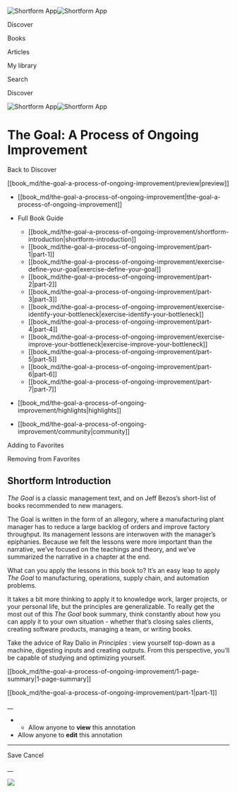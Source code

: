 ![Shortform App](/img/logo.36a2399e.svg)![Shortform App](/img/logo-dark.70c1b072.svg)

Discover

Books

Articles

My library

Search

Discover

![Shortform App](/img/logo.36a2399e.svg)![Shortform App](/img/logo-dark.70c1b072.svg)

# The Goal: A Process of Ongoing Improvement

Back to Discover

[[book_md/the-goal-a-process-of-ongoing-improvement/preview|preview]]

  * [[book_md/the-goal-a-process-of-ongoing-improvement|the-goal-a-process-of-ongoing-improvement]]
  * Full Book Guide

    * [[book_md/the-goal-a-process-of-ongoing-improvement/shortform-introduction|shortform-introduction]]
    * [[book_md/the-goal-a-process-of-ongoing-improvement/part-1|part-1]]
    * [[book_md/the-goal-a-process-of-ongoing-improvement/exercise-define-your-goal|exercise-define-your-goal]]
    * [[book_md/the-goal-a-process-of-ongoing-improvement/part-2|part-2]]
    * [[book_md/the-goal-a-process-of-ongoing-improvement/part-3|part-3]]
    * [[book_md/the-goal-a-process-of-ongoing-improvement/exercise-identify-your-bottleneck|exercise-identify-your-bottleneck]]
    * [[book_md/the-goal-a-process-of-ongoing-improvement/part-4|part-4]]
    * [[book_md/the-goal-a-process-of-ongoing-improvement/exercise-improve-your-bottleneck|exercise-improve-your-bottleneck]]
    * [[book_md/the-goal-a-process-of-ongoing-improvement/part-5|part-5]]
    * [[book_md/the-goal-a-process-of-ongoing-improvement/part-6|part-6]]
    * [[book_md/the-goal-a-process-of-ongoing-improvement/part-7|part-7]]
  * [[book_md/the-goal-a-process-of-ongoing-improvement/highlights|highlights]]
  * [[book_md/the-goal-a-process-of-ongoing-improvement/community|community]]



Adding to Favorites 

Removing from Favorites 

## Shortform Introduction

_The Goal_ is a classic management text, and on Jeff Bezos’s short-list of books recommended to new managers.

The Goal is written in the form of an allegory, where a manufacturing plant manager has to reduce a large backlog of orders and improve factory throughput. Its management lessons are interwoven with the manager’s epiphanies. Because we felt the lessons were more important than the narrative, we’ve focused on the teachings and theory, and we’ve summarized the narrative in a chapter at the end.

What can you apply the lessons in this book to? It’s an easy leap to apply _The Goal_ to manufacturing, operations, supply chain, and automation problems.

It takes a bit more thinking to apply it to knowledge work, larger projects, or your personal life, but the principles are generalizable. To really get the most out of this _The Goal_ book summary, think constantly about how you can apply it to your own situation - whether that’s closing sales clients, creating software products, managing a team, or writing books.

Take the advice of Ray Dalio in _Principles_ : view yourself top-down as a machine, digesting inputs and creating outputs. From this perspective, you’ll be capable of studying and optimizing yourself.

[[book_md/the-goal-a-process-of-ongoing-improvement/1-page-summary|1-page-summary]]

[[book_md/the-goal-a-process-of-ongoing-improvement/part-1|part-1]]

__

  *   * Allow anyone to **view** this annotation
  * Allow anyone to **edit** this annotation



* * *

Save Cancel

__




![](https://bat.bing.com/action/0?ti=56018282&Ver=2&mid=15675d71-b96f-4f89-94fb-793c57d3d958&sid=1711133063fa11eebdec89a8b8ae3bbc&vid=171147a063fa11eea7440fcfeb230d96&vids=0&msclkid=N&pi=0&lg=en-US&sw=800&sh=600&sc=24&nwd=1&tl=Shortform%20%7C%20The%20Goal%3A%20A%20Process%20of%20Ongoing%20Improvement&p=https%3A%2F%2Fwww.shortform.com%2Fapp%2Fbook%2Fthe-goal-a-process-of-ongoing-improvement%2Fshortform-introduction&r=&lt=381&evt=pageLoad&sv=1&rn=101707)
